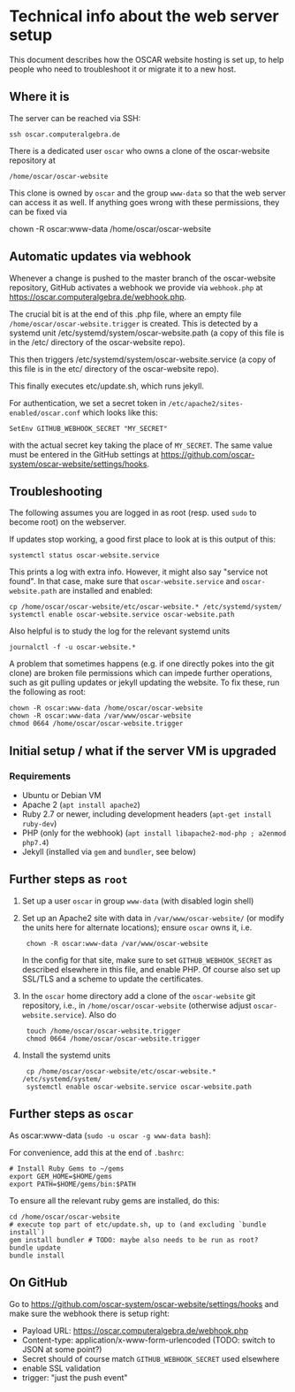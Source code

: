 # Technical info about the web server setup

This document describes how the OSCAR website hosting is set up, to help
people who need to troubleshoot it or migrate it to a new host.

## Where it is

The server can be reached via SSH:

    ssh oscar.computeralgebra.de

There is a dedicated user `oscar` who owns a clone of the oscar-website
repository at

    /home/oscar/oscar-website

This clone is owned by `oscar` and the group `www-data` so that the web
server can access it as well. If anything goes wrong with these permissions,
they can be fixed via

  chown -R oscar:www-data /home/oscar/oscar-website

## Automatic updates via webhook

Whenever a change is pushed to the master branch of the oscar-website
repository, GitHub activates a webhook we provide via `webhook.php` at
<https://oscar.computeralgebra.de/webhook.php>.

The crucial bit is at the end of this .php file, where an empty file
`/home/oscar/oscar-website.trigger` is created. This is detected by a systemd unit
/etc/systemd/system/oscar-website.path (a copy of this file is in the
/etc/ directory of the oscar-website repo).

This then triggers /etc/systemd/system/oscar-website.service
(a copy of this file is in the etc/ directory of the oscar-website repo).

This finally executes etc/update.sh, which runs jekyll.


For authentication, we set a secret token in `/etc/apache2/sites-enabled/oscar.conf`
which looks like this:

    SetEnv GITHUB_WEBHOOK_SECRET "MY_SECRET"

with the actual secret key taking the place of `MY_SECRET`. The same value
must be entered in the GitHub settings at
<https://github.com/oscar-system/oscar-website/settings/hooks>.


## Troubleshooting

The following assumes you are logged in as root (resp. used `sudo` to become root)
on the webserver.

If updates stop working, a good first place to look at is this output of this:

    systemctl status oscar-website.service

This prints a log with extra info. However, it might also say "service not
found". In that case, make sure that `oscar-website.service` and
`oscar-website.path` are installed and enabled:

    cp /home/oscar/oscar-website/etc/oscar-website.* /etc/systemd/system/
    systemctl enable oscar-website.service oscar-website.path

Also helpful is to study the log for the relevant systemd units

    journalctl -f -u oscar-website.*

A problem that sometimes happens (e.g. if one directly pokes into the git
clone) are broken file permissions which can impede further operations, such
as git pulling updates or jekyll updating the website. To fix these, run the
following as root:

    chown -R oscar:www-data /home/oscar/oscar-website
    chown -R oscar:www-data /var/www/oscar-website
    chmod 0664 /home/oscar/oscar-website.trigger


## Initial setup / what if the server VM is upgraded

### Requirements

- Ubuntu or Debian VM
- Apache 2 (`apt install apache2`)
- Ruby 2.7 or newer, including development headers (`apt-get install ruby-dev`)
- PHP (only for the webhook) (`apt install libapache2-mod-php ; a2enmod php7.4`)
- Jekyll (installed via `gem` and `bundler`, see below)


## Further steps as `root`


1. Set up a user `oscar` in group `www-data` (with disabled login shell)

2. Set up an Apache2 site with data in `/var/www/oscar-website/` (or modify the units
   here for alternate locations); ensure `oscar` owns it, i.e.

        chown -R oscar:www-data /var/www/oscar-website

   In the config for that site, make sure to set `GITHUB_WEBHOOK_SECRET` as described
   elsewhere in this file, and enable PHP.
   Of course also set up SSL/TLS and a scheme to update the certificates.

3. In the `oscar` home directory add a clone of the `oscar-website` git repository, i.e.,
   in `/home/oscar/oscar-website` (otherwise adjust `oscar-website.service`). Also do

        touch /home/oscar/oscar-website.trigger
        chmod 0664 /home/oscar/oscar-website.trigger

4. Install the systemd units

        cp /home/oscar/oscar-website/etc/oscar-website.* /etc/systemd/system/
        systemctl enable oscar-website.service oscar-website.path


## Further steps as `oscar`

As oscar:www-data  (`sudo -u oscar -g www-data bash`):

For convenience, add this at the end of `.bashrc`:
```
# Install Ruby Gems to ~/gems
export GEM_HOME=$HOME/gems
export PATH=$HOME/gems/bin:$PATH
```

To ensure all the relevant ruby gems are installed, do this:
```
cd /home/oscar/oscar-website
# execute top part of etc/update.sh, up to (and excluding `bundle install`)
gem install bundler # TODO: maybe also needs to be run as root?
bundle update
bundle install
```


## On GitHub

Go to <https://github.com/oscar-system/oscar-website/settings/hooks> and
make sure the webhook there is setup right:

 - Payload URL: https://oscar.computeralgebra.de/webhook.php
 - Content-type: application/x-www-form-urlencoded (TODO: switch to JSON at some point?)
 - Secret should of course match `GITHUB_WEBHOOK_SECRET` used elsewhere
 - enable SSL validation
 - trigger: "just the push event"
